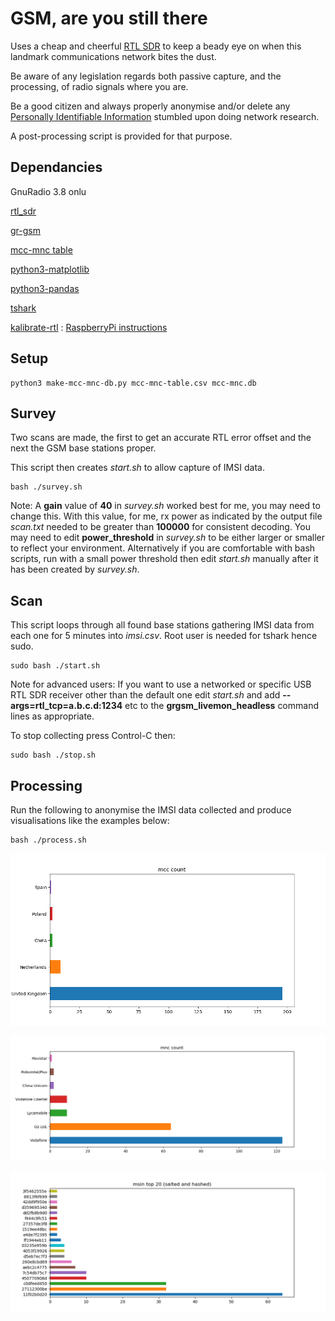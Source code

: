 # GSM, are you still there

Uses a  cheap and cheerful [RTL SDR](https://www.rtl-sdr.com/about-rtl-sdr/) to keep a beady eye on when this landmark communications network bites the dust.

Be aware of any legislation regards both passive capture, and the processing, of radio signals where you are.

Be a good citizen and always properly anonymise and/or delete any [Personally Identifiable Information](https://en.wikipedia.org/wiki/Personal_data) stumbled upon doing network research.

A post-processing script is provided for that purpose.

## Dependancies

GnuRadio 3.8 onlu

[rtl_sdr](https://www.rtl-sdr.com/rtl-sdr-quick-start-guide/)

[gr-gsm](https://osmocom.org/projects/gr-gsm/wiki/Installation)

[mcc-mnc table](https://raw.githubusercontent.com/musalbas/mcc-mnc-table/master/mcc-mnc-table.csv)

[python3-matplotlib](https://matplotlib.org/stable/faq/installing_faq.html)

[python3-pandas](https://pandas.pydata.org/pandas-docs/stable/getting_started/install.html)

[tshark](https://tshark.dev/setup/install/)

[kalibrate-rtl](https://github.com/steve-m/kalibrate-rtl) : [RaspberryPi instructions](https://pysselilivet.blogspot.com/2019/08/sdr-calibrate-with-kalibrate-rtl.html)

## Setup

```console
python3 make-mcc-mnc-db.py mcc-mnc-table.csv mcc-mnc.db
```

## Survey

Two scans are made, the first to get an accurate RTL error offset and the next the GSM base stations proper. 

This script then creates *start.sh* to allow capture of IMSI data.

```console
bash ./survey.sh
```
Note: A **gain** value of **40** in *survey.sh* worked best for me, you may need to change this. With this value, for me, rx power as indicated by the output file *scan.txt* needed to be greater than **100000** for consistent decoding. You may need to edit **power_threshold** in *survey.sh* to be either larger or smaller to reflect your environment. Alternatively if you are comfortable with bash scripts, run with a small power threshold then edit *start.sh* manually after it has been created by *survey.sh*.

## Scan

This script loops through all found base stations gathering IMSI data from each one for 5 minutes into *imsi.csv*. Root user is needed for tshark hence sudo. 

```console
sudo bash ./start.sh
```

Note for advanced users: If you want to use a networked or specific USB RTL SDR receiver other than the default one edit *start.sh* and add **--args=rtl_tcp=a.b.c.d:1234** etc to the **grgsm_livemon_headless** command lines as appropriate.

To stop collecting press Control-C then:

```console
sudo bash ./stop.sh
```

## Processing

Run the following to anonymise the IMSI data collected and produce visualisations like the examples below:

```console
bash ./process.sh
```

![!](./mcccount.png "")

![!](./mnccount.png "")

![!](./msintop20.png "")

